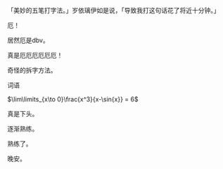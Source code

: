 「美妙的五笔打字法。」岁依璃伊如是说，「导致我打这句话花了将近十分钟。」

厄！

居然厄是dbv。

真是厄厄厄厄厄厄！

奇怪的拆字方法。

词语

$\lim\limits_{x\to 0}\frac{x^3}{x-\sin{x}} = 6$

真是下头。

逐渐熟练。

熟练了。

晚安。